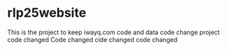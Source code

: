 # rlp25website
This  is the  project  to  keep iwayq.com  code and  data
code change
project code changed
Code changed
cide changed
code changed
